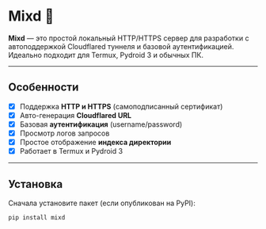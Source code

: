 # Mixd 🚀

**Mixd** — это простой локальный HTTP/HTTPS сервер для разработки с автоподдержкой Cloudflared туннеля и базовой аутентификацией.  
Идеально подходит для Termux, Pydroid 3 и обычных ПК.

---

## Особенности

- [x] Поддержка **HTTP и HTTPS** (самоподписанный сертификат)
- [x] Авто-генерация **Cloudflared URL**
- [x] Базовая **аутентификация** (username/password)
- [x] Просмотр логов запросов
- [x] Простое отображение **индекса директории**
- [x] Работает в Termux и Pydroid 3

---

## Установка

Сначала установите пакет (если опубликован на PyPI):

```bash
pip install mixd
